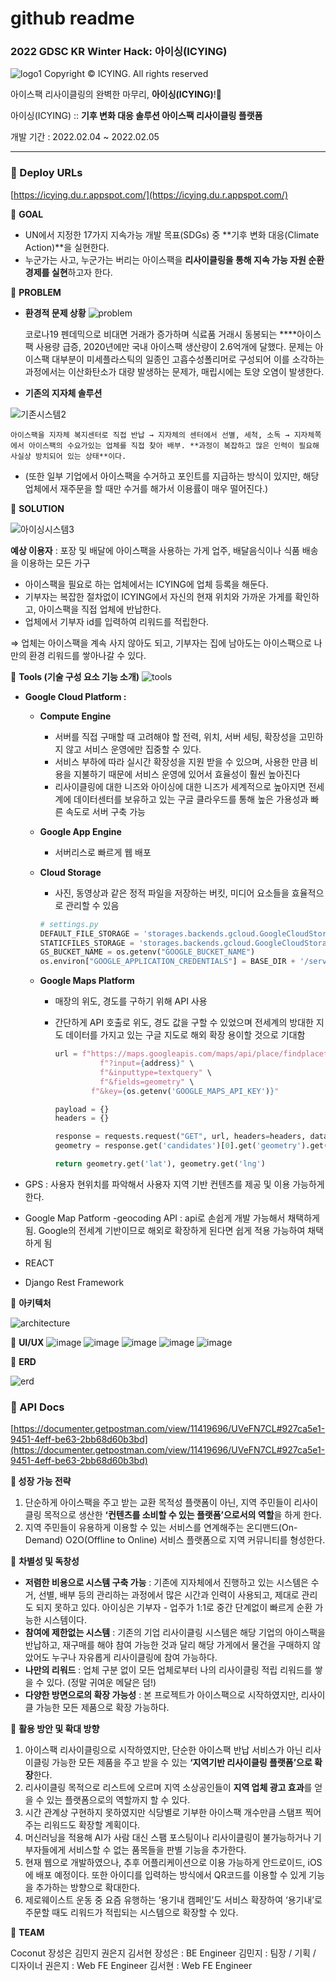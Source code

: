 # github readme

### 2022 GDSC KR Winter Hack: **아이싱(ICYING)**
![logo1](https://user-images.githubusercontent.com/67955977/152625721-221fc963-e464-4508-a83b-fc4d5c8b4df5.png)
Copyright © ICYING. All rights reserved   
   
    
아이스팩 리사이클링의 완벽한 마무리, **아이싱(ICYING)**!🧊 

아이싱(ICYING) :: **기후 변화 대응 솔루션 아이스팩 리사이클링 플랫폼**

개발 기간 : 2022.02.04 ~ 2022.02.05

---

### 🧊 Deploy URLs

[https://icying.du.r.appspot.com/](https://icying.du.r.appspot.com/)

🧊 **GOAL**

- UN에서 지정한 17가지 지속가능 개발 목표(SDGs) 중 **기후 변화 대응(Climate Action)**을 실현한다.
- 누군가는 사고, 누군가는 버리는 아이스팩을 **리사이클링을 통해 지속 가능 자원 순환 경제를 실현**하고자 한다.

🧊 **PROBLEM**

- **환경적 문제 상황**
![problem](https://user-images.githubusercontent.com/67955977/152625787-82cb283e-74fd-4350-9e50-d079f12b178a.png)

    
    코로나19 펜데믹으로 비대면 거래가 증가하며 식료품 거래시 동봉되는 ****아이스팩 사용량 급증, 2020년에만 국내 아이스팩 생산량이 2.6억개에 달했다. 문제는 아이스팩 대부분이 미세플라스틱의 일종인 고흡수성폴리머로 구성되어 이를 소각하는 과정에서는 이산화탄소가 대량 발생하는 문제가, 매립시에는 토양 오염이 발생한다.
    
- **기존의 지자체 솔루션**
    
![기존시스템2](https://user-images.githubusercontent.com/67955977/152625799-e68081d2-9dc5-4475-9e17-a41e9360b8c6.png)

    
    아이스팩을 지자체 복지센터로 직접 반납 → 지자체의 센터에서 선별, 세척, 소독 → 지자체쪽에서 아이스팩의 수요가있는 업체를 직접 찾아 배부. **과정이 복잡하고 많은 인력이 필요해 사실상 방치되어 있는 상태**이다.
    
- (또한 일부 기업에서 아이스팩을 수거하고 포인트를 지급하는 방식이 있지만, 해당 업체에서 재주문을 할 때만 수거를 해가서 이용률이 매우 떨어진다.)

🧊 **SOLUTION**

![아이싱시스템3](https://user-images.githubusercontent.com/67955977/152625821-c6e05fbf-b273-4258-9910-612dcc202fb7.png)


**예상 이용자** : 포장 및 배달에 아이스팩을 사용하는 가게 업주, 배달음식이나 식품 배송을 이용하는 모든 가구

- 아이스팩을 필요로 하는 업체에서는 ICYING에 업체 등록을 해둔다.
- 기부자는 복잡한 절차없이 ICYING에서 자신의 현재 위치와 가까운 가게를 확인하고, 아이스팩을 직접 업체에 반납한다.
- 업체에서 기부자 id를 입력하여 리워드를 적립한다.

⇒ 업체는 아이스팩을 계속 사지 않아도 되고, 기부자는 집에 남아도는 아이스팩으로 나만의 환경 리워드를 쌓아나갈 수 있다.

🧊 **Tools (기술 구성 요소 기능 소개)** 
![tools](https://user-images.githubusercontent.com/67955977/152625831-14ac803f-5075-4044-8743-e106b7d6a0af.png)


- **Google Cloud Platform :**
    - **Compute Engine**
        - 서버를 직접 구매할 때 고려해야 할 전력, 위치, 서버 세팅, 확장성을 고민하지 않고 서비스 운영에만 집중할 수 있다.
        - 서비스 부하에 따라 실시간 확장성을 지원 받을 수 있으며, 사용한 만큼 비용을 지불하기 때문에 서비스 운영에 있어서 효율성이 훨씬 높아진다
        - 리사이클링에 대한 니즈와 아이싱에 대한 니즈가 세계적으로 높아지면 전세계에 데이터센터를 보유하고 있는 구글 클라우드를 통해 높은 가용성과 빠른 속도로 서버 구축 가능
    - **Google App Engine**
        - 서버리스로 빠르게 웹 배포
    - **Cloud Storage**
        - 사진, 동영상과 같은 정적 파일을 저장하는 버킷, 미디어 요소들을 효율적으로 관리할 수 있음
        
        ```python
        # settings.py
        DEFAULT_FILE_STORAGE = 'storages.backends.gcloud.GoogleCloudStorage'
        STATICFILES_STORAGE = 'storages.backends.gcloud.GoogleCloudStorage'
        GS_BUCKET_NAME = os.getenv("GOOGLE_BUCKET_NAME")
        os.environ["GOOGLE_APPLICATION_CREDENTIALS"] = BASE_DIR + '/service_account.json'
        ```
        
    - **Google Maps Platform**
        - 매장의 위도, 경도를 구하기 위해 API 사용
        - 간단하게 API 호출로 위도, 경도 값을 구할 수 있었으며 전세계의 방대한 지도 데이터를 가지고 있는 구글 지도로 해외 확장 용이할 것으로 기대함
            
            ```python
            url = f"https://maps.googleapis.com/maps/api/place/findplacefromtext/json" \
                      f"?input={address}" \
                      f"&inputtype=textquery" \
                      f"&fields=geometry" \
                    f"&key={os.getenv('GOOGLE_MAPS_API_KEY')}"
            
            payload = {}
            headers = {}
            
            response = requests.request("GET", url, headers=headers, data=payload).json()
            geometry = response.get('candidates')[0].get('geometry').get('location')
            
            return geometry.get('lat'), geometry.get('lng')
            ```
            
- GPS : 사용자 현위치를 파악해서 사용자 지역 기반 컨텐츠를 제공 및 이용 가능하게 한다.
- Google Map Patform -geocoding API : api로 손쉽게 개발 가능해서 채택하게 됨. Google의 전세계 기반이므로 해외로 확장하게 된다면 쉽게 적용 가능하여 채택하게 됨
- REACT
- Django Rest Framework

🧊 **아키텍처**

![architecture](https://user-images.githubusercontent.com/67955977/152625840-38fa676f-a968-4f57-91a4-51c4a55bf224.png)


🧊 **UI/UX**
![image](https://user-images.githubusercontent.com/76686872/152626137-2891761b-6339-41fb-8bda-13c92e65db6e.png)
![image](https://user-images.githubusercontent.com/76686872/152626151-180fe7ec-3f31-4c92-aa9d-747f8a6d4207.png)
![image](https://user-images.githubusercontent.com/76686872/152626154-deab64ae-329a-447b-b58e-880d367495cc.png)
![image](https://user-images.githubusercontent.com/76686872/152626155-c0367f39-3f1a-4fc8-bbca-df22dabb63e0.png)
![image](https://user-images.githubusercontent.com/76686872/152626158-5130a700-52b7-4a2e-8f89-56e0abca0158.png)


🧊 **ERD**

![erd](https://user-images.githubusercontent.com/67955977/152625849-bcc840cf-a665-45a4-9d8e-f05bae40bb5b.jpg)


### 🧊 API Docs

[https://documenter.getpostman.com/view/11419696/UVeFN7CL#927ca5e1-9451-4eff-be63-2bb68d60b3bd](https://documenter.getpostman.com/view/11419696/UVeFN7CL#927ca5e1-9451-4eff-be63-2bb68d60b3bd)

 **🧊 성장 가능 전략**

1. 단순하게 아이스팩을 주고 받는 교환 목적성 플랫폼이 아닌, 지역 주민들이 리사이클링 목적으로 생산한 **‘컨텐츠를 소비할 수 있는 플랫폼’으로서의 역할**을 하게 한다.
2. 지역 주민들이 유용하게 이용할 수 있는 서비스를 연계해주는 온디맨드(On-Demand) O2O(Offline to Online) 서비스 플랫폼으로 지역 커뮤니티를 형성한다.

🧊 **차별성 및 독창성**

- **저렴한 비용으로 시스템 구축 가능** : 기존에 지자체에서 진행하고 있는 시스템은 수거, 선별, 배부 등의 관리하는 과정에서 많은 시간과 인력이 사용되고, 제대로 관리도 되지 못하고 있다. 아이싱은 기부자 - 업주가 1:1로 중간 단계없이 빠르게 순환 가능한 시스템이다.
- **참여에 제한없는 시스템** : 기존의 기업 리사이클링 시스템은 해당 기업의 아이스팩을 반납하고, 재구매를 해야 참여 가능한 것과 달리 해당 가게에서 물건을 구매하지 않았어도 누구나 자유롭게 리사이클링에 참여 가능하다.
- **나만의 리워드** : 업체 구분 없이 모든 업체로부터 나의 리사이클링 적립 리워드를 쌓을 수 있다. (정말 귀여운 메달은 덤!)
- **다양한 방면으로의 확장 가능성** : 본 프로젝트가 아이스팩으로 시작하였지만, 리사이클 가능한 모든 제품으로 확장 가능하다.

🧊 **활용 방안 및 확대 방향**

1. 아이스팩 리사이클링으로 시작하였지만, 단순한 아이스팩 반납 서비스가 아닌 리사이클링 가능한 모든 제품을 주고 받을 수 있는 **‘지역기반 리사이클링 플랫폼’으로 확장**한다.
2. 리사이클링 목적으로 리스트에 오르며 지역 소상공인들이 **지역 업체 광고 효과**를 얻을 수 있는 플랫폼으로의 역할까지 할 수 있다.
3. 시간 관계상 구현하지 못하였지만 식당별로 기부한 아이스팩 개수만큼 스탬프 찍어주는 리워드도 확장할 계획이다.
4. 머신러닝을 적용해 AI가 사람 대신 스팸 포스팅이나 리사이클링이 불가능하거나 기부자들에게 서비스할 수 없는 품목들을 판별 기능을 추가한다.
5. 현재 웹으로 개발하였으나, 추후 어플리케이션으로 이용 가능하게 안드로이드, iOS에 배포 예정이다. 또한 아이디를 입력하는 방식에서 QR코드를 이용할 수 있게 기능을 추가하는 방향으로 확대한다.
6. 제로웨이스트 운동 중 요즘 유행하는 ‘용기내 캠페인’도 서비스 확장하여 ‘용기내’로 주문할 때도 리워드가 적립되는 시스템으로 확장할 수 있다.

🧊 **TEAM**

Coconut 장성은 김민지 권은지 김서현
장성은 : BE Engineer
김민지 : 팀장 / 기획 / 디자이너
권은지 : Web FE Engineer
김서현 : Web FE Engineer
